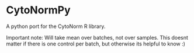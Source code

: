 # CytoNormPy

A python port for the CytoNorm R library.


Important note: Will take mean over batches, not over samples.
This doesnt matter if there is one control per batch, but otherwise
its helpful to know :)


